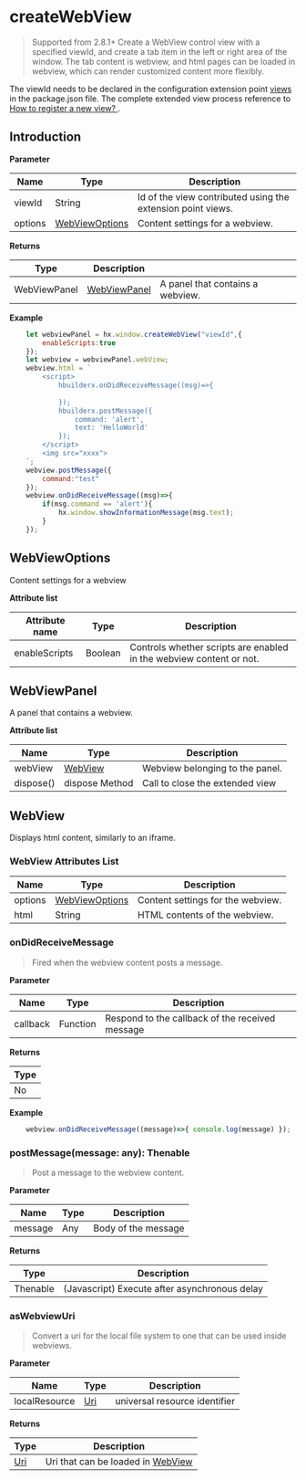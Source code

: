 # createWebView

> Supported from 2.8.1+
Create a WebView control view with a specified viewId, and create a tab item in the left or right area of the window. The tab content is webview, and html pages can be loaded in webview, which can render customized content more flexibly.

The viewId needs to be declared in the configuration extension point [views](/ExtensionDocs/ContributionPoints/README.md#views) in the package.json file.  The complete extended view process reference to <a href="/ExtensionTutorial/views?id=webview" target="_blank"> How to register a new view? </a>.

## Introduction

**Parameter**

|Name		|Type															|Description																|
|--			|--																|--																					|
|viewId	|String														|Id of the view contributed using the extension point views.|
|options|[WebViewOptions](#WebViewOptions)|Content settings for a webview.																|

**Returns**

|Type|Description							|					|
|--				|--								| --				|
|WebViewPanel	|[WebViewPanel](#WebViewPanel)	|A panel that contains a webview.	|

**Example**
```Javascript
    let webviewPanel = hx.window.createWebView("viewId",{
        enableScripts:true
    });
    let webview = webviewPanel.webView;
    webview.html = `
        <script>
            hbuilderx.onDidReceiveMessage((msg)=>{
                
            });
            hbuilderx.postMessage({
                command: 'alert',
                text: 'HelloWorld'
            });
        </script>
        <img src="xxxx">
    `;
    webview.postMessage({
        command:"test"
    });
    webview.onDidReceiveMessage((msg)=>{
        if(msg.command == 'alert'){
            hx.window.showInformationMessage(msg.text);
        }
    });
```

## WebViewOptions

Content settings for a webview

**Attribute list**

|Attribute name				|Type								|Description															|
|--					|--										|--																|
|enableScripts 	|Boolean								|Controls whether scripts are enabled in the webview content or not.	|


## WebViewPanel

A panel that contains a webview.

**Attribute list**

|Name	|Type	|Description				|
|--			|--			|--			|
|webView	|[WebView](#WebView)	|Webview belonging to the panel.|
|dispose()  |dispose Method  |Call to close the extended view    |


## WebView

Displays html content, similarly to an iframe.

### WebView Attributes List

|Name	|Type	|Description				|
|--			|--			|--			|
|options	|[WebViewOptions](#WebViewOptions)	|Content settings for the webview.|
|html |     String | HTML contents of the webview. |

### onDidReceiveMessage

> Fired when the webview content posts a message.

**Parameter**

|Name	|Type	|Description		|
|--			|--																	|--			|
|callback	|Function	|Respond to the callback of the received message|

**Returns**

|Type	|
|--	|
|No | 

**Example**
``` javascript
    webview.onDidReceiveMessage((message)=>{ console.log(message) });
```


### postMessage(message: any): Thenable

> Post a message to the webview content.

**Parameter**

|Name	|Type	|Description		|
|--			|--	|--			|
|message	|Any	| Body of the message|

**Returns**

|Type	|Description	|
|--			|--		|
|Thenable| (Javascript) Execute after asynchronous delay|


### asWebviewUri

> Convert a uri for the local file system to one that can be used inside webviews.

**Parameter**

|Name	|Type	|Description		|
|--			|--																	|--			|
|localResource	|[Uri](/ExtensionDocs/Api/other/Uri)	|universal resource identifier |

**Returns**

|Type	|Description	|
|--			|--		|
|[Uri](/ExtensionDocs/Api/other/Uri)|Uri that can be loaded in [WebView](#WebView)|
